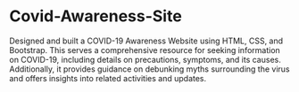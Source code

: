 # Covid-Awareness-Site
 Designed and built a COVID-19 Awareness Website using HTML, CSS, and Bootstrap. This serves a comprehensive resource for seeking information on COVID-19, including details on precautions, symptoms, and its causes. Additionally, it provides guidance on debunking myths surrounding the virus and offers insights into related activities and updates. 
